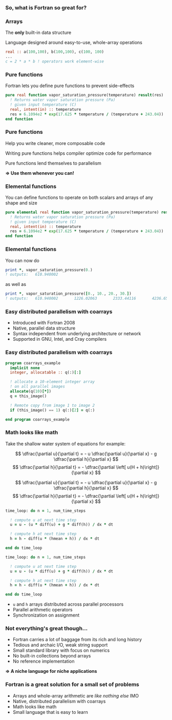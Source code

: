 <section>

### So, what is Fortran so great for?
</section>

<section>

### Arrays

The **only** built-in data structure
<!-- .element: class="fragment" -->

Language designed around easy-to-use, whole-array operations
<!-- .element: class="fragment" -->

```fortran
real :: a(100,100), b(100,100), c(100, 100)
...
c = 2 * a * b ! operators work element-wise
```
<!-- .element: class="fragment" -->
</section>

<section>

### Pure functions

Fortran lets you define pure functions to prevent side-effects
<!-- .element: class="fragment" -->

```fortran
pure real function vapor_saturation_pressure(temperature) result(res)
  ! Returns water vapor saturation pressure (Pa)
  ! given input temperature (C)
  real, intent(in) :: temperature
  res = 6.1094e2 * exp(17.625 * temperature / (temperature + 243.04))
end function
```
<!-- .element: class="fragment" -->
</section>


<section>

### Pure functions

Help you write cleaner, more composable code

Writing pure functions helps compiler optimize code for performance
<!-- .element: class="fragment" -->

Pure functions lend themselves to parallelism
<!-- .element: class="fragment" -->

**=> Use them whenever you can!**
<!-- .element: class="fragment" -->

</section>

<section>

### Elemental functions

You can define functions to operate on both scalars and arrays of any shape and size

```fortran
pure elemental real function vapor_saturation_pressure(temperature) result(res)
  ! Returns water vapor saturation pressure (Pa)
  ! given input temperature (C)
  real, intent(in) :: temperature
  res = 6.1094e2 * exp(17.625 * temperature / (temperature + 243.04))
end function
```
<!-- .element: class="fragment" -->
</section>

<section>

### Elemental functions

You can now do

```fortran
print *, vapor_saturation_pressure(0.)
! outputs:   610.940002
```

as well as

```fortran
print *, vapor_saturation_pressure([0., 10., 20., 30.])
! outputs:   610.940002       1226.02063       2333.44116       4236.65088
```
</section>


<section>

### Easy distributed parallelism with coarrays

* Introduced with Fortran 2008
* Native, parallel data structure
* Syntax independent from underlying architecture or network
* Supported in GNU, Intel, and Cray compilers
</section>


<section>

### Easy distributed parallelism with coarrays

```fortran
program coarrays_example
  implicit none
  integer, allocatable :: q(:)[:]

  ! allocate a 10-element integer array
  ! on all parallel images
  allocate(q(10)[*])
  q = this_image()

  ! Remote copy from image 1 to image 2
  if (this_image() == 1) q(:)[2] = q(:)

end program coarrays_example
```
</section>


<section>

### Math looks like math

Take the shallow water system of equations for example:

$$
\dfrac{\partial u}{\partial t} = - u \dfrac{\partial u}{\partial x} - g \dfrac{\partial h}{\partial x}
$$
$$
\dfrac{\partial h}{\partial t} = - \dfrac{\partial \left[ u(H + h)\right]}{\partial x}
$$

</section>


<section>

$$
\dfrac{\partial u}{\partial t} = - u \dfrac{\partial u}{\partial x} - g \dfrac{\partial h}{\partial x}
$$
$$
\dfrac{\partial h}{\partial t} = - \dfrac{\partial \left[ u(H + h)\right]}{\partial x}
$$

```fortran
time_loop: do n = 1, num_time_steps

  ! compute u at next time step
  u = u - (u * diff(u) + g * diff(h)) / dx * dt

  ! compute h at next time step
  h = h - diff(u * (hmean + h)) / dx * dt

end do time_loop
```
</section>

<section>

```fortran
time_loop: do n = 1, num_time_steps

  ! compute u at next time step
  u = u - (u * diff(u) + g * diff(h)) / dx * dt

  ! compute h at next time step
  h = h - diff(u * (hmean + h)) / dx * dt

end do time_loop
```

* `u` and `h` arrays distributed across parallel processors
* Parallel arithmetic operators
* Synchronization on assignment

</section>

<section>

### Not everything's great though...

* Fortran carries a lot of baggage from its rich and long history
* Tedious and archaic I/O, weak string support
* Small standard library with focus on numerics
* No built-in collections beyond arrays
* No reference implementation

**=> A niche language for niche applications**
<!-- .element: class="fragment" -->

</section>

<section>

### Fortran is a great solution for a small set of problems

* Arrays and whole-array arithmetic are _like nothing else_ IMO
* Native, distributed parallelism with coarrays
* Math looks like math
* Small language that is easy to learn
</section>
